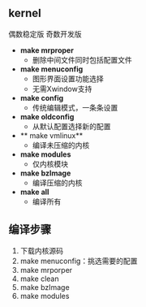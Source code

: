 ## kernel
偶数稳定版
奇数开发版
- **make mrproper**
	- 删除中间文件同时包括配置文件
- **make menuconfig**
	- 图形界面设置功能选择
	- 无需Xwindow支持
- **make config**
	- 传统编辑模式，一条条设置
- **make oldconfig**
	- 从默认配置选择新的配置
- ** make vmlinux**
	- 编译未压缩的内核
- **make modules**
	- 仅内核模块
- **make bzImage**
	- 编译压缩的内核
- **make all**
	- 编译所有

## 编译步骤
1. 下载内核源码
2. make menuconfig：挑选需要的配置
3. make mrporper
4. make clean
5. make bzImage
6. make modules
<!--stackedit_data:
eyJoaXN0b3J5IjpbLTE0NTUwOTQ5MDcsNjUyNjU4Mzg5LDIwNT
c5NzA5MzksNTE2MzU5NTgzLDc0ODA5NDE2OV19
-->